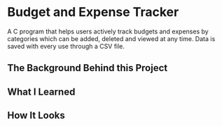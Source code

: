 # Budget and Expense Tracker
A C program that helps users actively track budgets and expenses by categories which can be added, deleted and viewed at any time. Data is saved with every use through a CSV file.

## The Background Behind this Project

## What I Learned

## How It Looks

